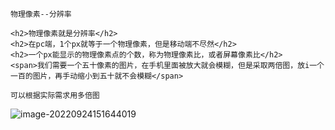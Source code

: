 ```
物理像素--分辨率

<h2>物理像素就是分辨率</h2>
<h2>在pc端，1个px就等于一个物理像素，但是移动端不尽然</h2>
<h2>一个px能显示的物理像素点的个数，称为物理像素比，或者屏幕像素比</h2>
<span>我们需要一个五十像素的图片，在手机里面被放大就会模糊，但是采取两倍图，放i一个一百的图片，再手动缩小到五十就不会模糊</span>

可以根据实际需求用多倍图
```

![image-20220924151644019](https://manv-typora.oss-cn-hangzhou.aliyuncs.com/typora-imgimage-20220924151644019.png)